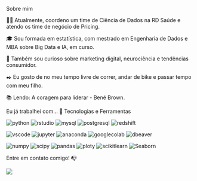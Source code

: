 Sobre mim

👩‍💻 Atualmente, coordeno um time de Ciência de Dados na RD Saúde e atendo os time de negócio de Pricing.

🎓 Sou formada em estatística, com mestrado em Engenharia de Dados e MBA sobre Big Data e IA, em curso. 

🔎 Também sou curioso sobre marketing digital, neurociência e tendências consumidor.

✒️ Eu gosto de no meu tempo livre de correr, andar de bike e passar tempo com meu filho.

📚 Lendo: A coragem para liderar - Bené Brown.

Eu já trabalhei com... 🔧
Tecnologias e Ferramentas

![python](https://img.shields.io/badge/pyhthon-3776AB?logo=python&logoColor=white&style=for-the-badge&width=50&height=50)
![rstudio](https://img.shields.io/badge/rstudio-848484?logo=R&logoColor=WHITE&style=for-the-badge&width=50&height=50)
![mysql](https://img.shields.io/badge/sql%20server-CC2927?logo=microsoftsqlserver&logoColor=white&style=for-the-badge&width=50&height=50)
![postgresql](https://img.shields.io/badge/postgresql-4169E1?logo=postgresql&logoColor=white&style=for-the-badge&width=50&height=50)
![redshift](https://img.shields.io/badge/redshift-8C4FFF?logo=amazonredshift&logoColor=white&style=for-the-badge&width=50&height=50)


![vscode](https://img.shields.io/badge/vs%20code-2E2EFE?logo=visualstudiocode&logoColor=white&style=for-the-badge)
![jupyter](https://img.shields.io/badge/jupyter-F37626?logo=jupyter&logoColor=white&style=for-the-badge)
![anaconda](https://img.shields.io/badge/anaconda-44A833?logo=anaconda&logoColor=white&style=for-the-badge)
![googlecolab](https://img.shields.io/badge/googlecolab-F9AB00?logo=googlecolab&logoColor=white&style=for-the-badge)
![dbeaver](https://img.shields.io/badge/dbeaver-382923?logo=dbeaver&logoColor=white&style=for-the-badge)

![numpy](https://img.shields.io/badge/numpy-013243?logo=numpy&logoColor=white&style=for-the-badge)
![scipy](https://img.shields.io/badge/scipy-8CAAE6?logo=scipy&logoColor=white&style=for-the-badge)
![pandas](https://img.shields.io/badge/pandas-150458?logo=pandas&logoColor=white&style=for-the-badge)
![ploty](https://img.shields.io/badge/plotly-F4F75?logo=plotly&logoColor=white&style=for-the-badge)
![scikitlearn](https://img.shields.io/badge/scikitlearn-F7931E?logo=scikitlearn&logoColor=white&style=for-the-badge)
![Seaborn](https://img.shields.io/badge/Seaborn-3796DD?logo=Seaborn&logoColor=white&style=for-the-badge)

Entre em contato comigo! 📭

<a href="https://www.linkedin.com/in/renata-costa-msc">
   <img src="https://img.shields.io/badge/linkedin-%230077B5.svg?style=for-the-badge&logo=linkedin&logoColor=white">
</a>





